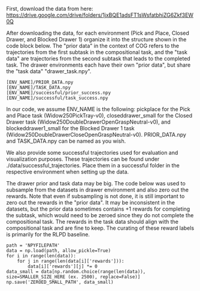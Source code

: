 First, download the data from here: https://drive.google.com/drive/folders/1jxBQE1adsFT1sWsfatbhiZG6Zkf3EW0Q

After downloading the data, for each environment (Pick and Place, Closed Drawer, and Blocked Drawer 1) organize it into the structure shown in the code block below. The "prior data" in the context of COG refers to the trajectories from the first subtask in the compositional task, and the "task data" are trajectories from the second subtask that leads to the completed task. The drawer environments each have their own "prior data", but share the "task data" "drawer_task.npy".

```
[ENV_NAME]/PRIOR_DATA.npy
[ENV_NAME]/TASK_DATA.npy
[ENV_NAME]/successful/prior_success.npy
[ENV_NAME]/successful/task_success.npy
```
In our code, we assume ENV_NAME is the following: pickplace for the Pick and Place task (Widow250PickTray-v0), closeddrawer_small for the Closed Drawer task (Widow250DoubleDrawerOpenGraspNeutral-v0), and blockeddrawer1_small for the Blocked Drawer 1 task (Widow250DoubleDrawerCloseOpenGraspNeutral-v0). PRIOR_DATA.npy and TASK_DATA.npy can be named as you wish.

We also provide some successful trajectories used for evaluation and visualization purposes. These trajectories can be found under ./data/successful_trajectories. Place them in a successful folder in the respective environment when setting up the data.

The drawer prior and task data may be big. The code below was used to subsample from the datasets in drawer environment and also zero out the rewards. Note that even if subsampling is not done, it is still important to zero out the rewards in the "prior data". It may be inconsistent in the datasets, but the prior data sometimes contains +1 rewards for completing the subtask, which would need to be zeroed since they do not complete the compositional task. The rewards in the task data should align with the compositional task and are fine to keep. The curating of these reward labels is primarily for the RLPD baseline.

```
path = 'NPYFILEPATH'
data = np.load(path, allow_pickle=True)
for i in range(len(data)):
    for j in range(len(data[i]['rewards'])):
        data[i]['rewards'][j] *= 0
data_small = data[np.random.choice(range(len(data)), size=SMALLER_SIZE_HERE (ex. 2500), replace=False)]
np.save('ZEROED_SMALL_PATH', data_small)
```
